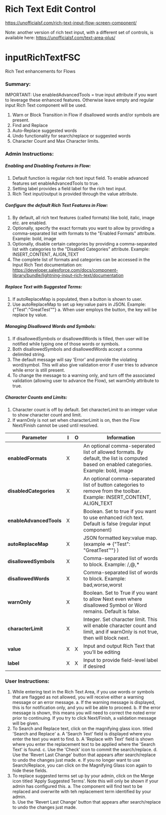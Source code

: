 # Rich Text Edit Control #

https://unofficialsf.com/rich-text-input-flow-screen-component/

Note: another version of rich text input, with a different set of controls, is available here: https://unofficialsf.com/text-area-plus/

# inputRichTextFSC
Rich Text enhancements for Flows

### Summary:
IMPORTANT:  Use enabledAdvancedTools = true input attribute if you want to leverage these enhanced features.  Otherwise leave empty and regular input Rich Text component will be used.
1)	Warn or Block Transition in Flow if disallowed words and/or symbols are present.
2)	Find and Replace
3)	Auto-Replace suggested words
4)	Undo functionality for search/replace or suggested words
5)  Character Count and Max Character limits.

### Admin Instructions:
##### Enabling and Disabling Features in Flow:
1)  Default function is regular rich text input field.  To enable advanced features set enableAdvancedTools to true.
2)  Setting label provides a field label for the rich text input.
3)  Rich Text input/output is provided through the value attribute.
##### Configure the default Rich Text Features in Flow:
1)  By default, all rich text features (called formats) like bold, italic, image etc. are enabled.
2)  Optionally, specify the exact formats you want to allow by providing a comma-separated list with formats to the "Enabled Formats" attribute. Example: bold, image
3)  Optionally, disable certain categories by providing a comma-separated list with categories to the "Disabled Categories" attribute. Example: INSERT_CONTENT, ALIGN_TEXT
4)  The complete list of formats and categories can be accessed in the Input Rich Text documentation on:
https://developer.salesforce.com/docs/component-library/bundle/lightning-input-rich-text/documentation
##### Replace Text with Suggested Terms:
1)  If autoReplaceMap is populated, then a button is shown to user.
2)  Use autoReplaceMap to set up key:value pairs in JSON.  Example: {"Test":"GreatTest™"}
     a.  When user employs the button, the key will be replace by value.
##### Managing Disallowed Words and Symbols:
1)  If disallowedSymbols or disallowedWords is filled, then user will be notified while typing one of those words or symbols.
2)  Both disallowedSymbols and disallowedWords accept a comma delimited string.
3)  The default message will say 'Error' and provide the violating word/symbol.  This will also give validation error if user tries to advance while error is still present.
4)  To change the message to a warning only, and turn off the associated validation (allowing user to advance the Flow), set warnOnly attribute to true.
##### Character Counts and Limits:
1)  Character count is off by default.  Set characterLimit to an integer value to show character count and limit.  
2)  If warnOnly is not set when characterLimit is on, then the Flow Next/Finish cannot be used until resolved.

|Parameter	               |I	 |O	     |Information 
|--------------------------|-----|-------|----------------------------------------------------------------------------------------------------------------------------------------|
|**enabledFormats**        |X    |       |An optional comma-seperated list of allowed formats. By default, the list is computed based on enabled categories. Example: bold, image |
|**disabledCategories**    |X    |       |An optional comma-separated list of button categories to remove from the toolbar. Example: INSERT_CONTENT, ALIGN_TEXT                   |
|**enableAdvancedTools**   |X    |       |Boolean.  Set to true if you want to use enhanced rich text.  Default is false (regular input component)                                |
|**autoReplaceMap**	       |X	 |       |JSON formatted key:value map.  (example => {"Test": "GreatTest™"} )                                                                     |
|**disallowedSymbols**	   |X	 |       |Comma-separated list of words to block.  Example: /,@,*                                                                                 |
|**disallowedWords**	   |X    |	     |Comma-separated list of words to block.  Example: bad,worse,worst                                                                       |
|**warnOnly**	           |X	 |	     |Boolean.  Set to True if you want to allow Next even where disallowed Symbol or Word remains.  Default is false.                        |
|**characterLimit**	       |X	 |	     |Integer.  Set character limit.  This will enable character count and limit, and if warnOnly is not true, then will block next.          |
|**value**	           	   |X	 |X	     |Input and output Rich Text that you’ll be editing                                                                                       |
|**label**                 |X    |X      |Input to provide field-level label if desired                                                                                           |


### User Instructions:
1)  While entering text in the Rich Text Area, if you use words or symbols that are flagged as not allowed, you will receive either a warning message or an error message.
    a.  If the warning message is displayed, this is for notification only, and you will be able to proceed.
    b.  If the error message is shown, this means you will need to correct the noted error prior to continuing.  If you try to click Next/Finish, a validation message will be  given.
2)  To Search and Replace text, click on the magnifying glass icon. titled 'Search and Replace'
    a.  A 'Search Text' field is displayed where you enter the text you want to find.
    b.  A 'Replace with Text' field is shown where you enter the replacement text to be applied where the 'Search Text' is found.
    c.  Use the 'Check' icon to commit the search/replace.
    d.  Use the 'Revert Last Change' button that appears after search/replace to undo the changes just made.
    e.  If you no longer want to use Search/Replace, you can click on the Magnifying Glass icon again to hide these fields.
3)  To replace suggested terms set up by your admin, click on the Merge icon titled 'Apply Suggested Terms'.  Note this will only be shown if your admin has configured this.
    a.  The component will find text to be replaced and overwrite with teh replacement term identified by your admin.  
    b.  Use the 'Revert Last Change' button that appears after search/replace to undo the changes just made. 
